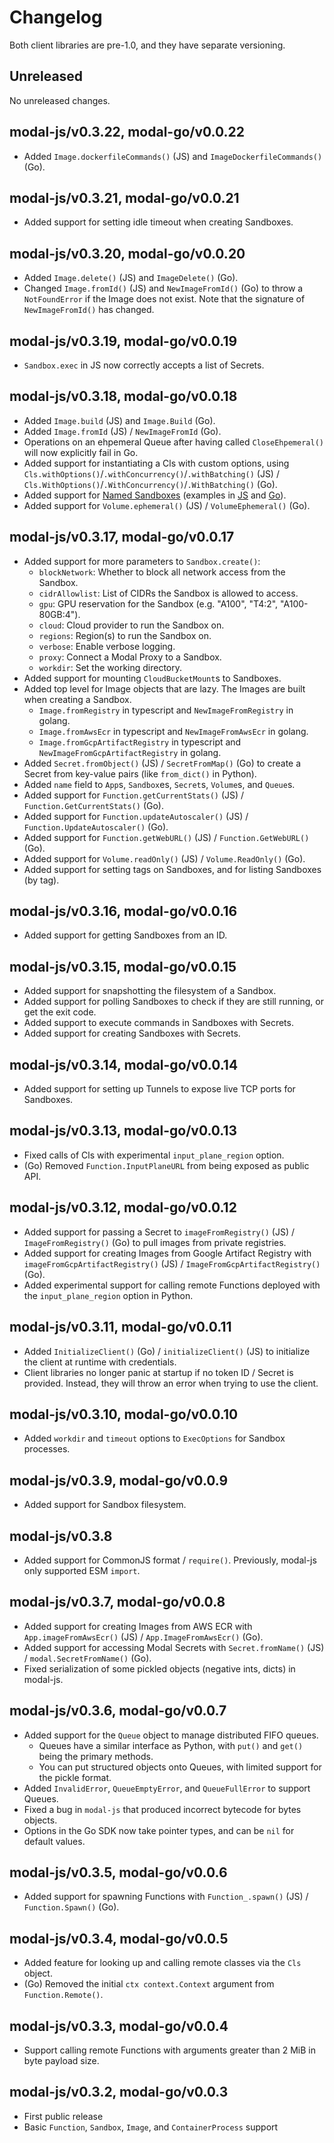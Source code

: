 # Changelog

Both client libraries are pre-1.0, and they have separate versioning.

## Unreleased

No unreleased changes.

## modal-js/v0.3.22, modal-go/v0.0.22

- Added `Image.dockerfileCommands()` (JS) and `ImageDockerfileCommands()` (Go).

## modal-js/v0.3.21, modal-go/v0.0.21

- Added support for setting idle timeout when creating Sandboxes.

## modal-js/v0.3.20, modal-go/v0.0.20

- Added `Image.delete()` (JS) and `ImageDelete()` (Go).
- Changed `Image.fromId()` (JS) and `NewImageFromId()` (Go) to throw a `NotFoundError` if the Image does not exist. Note that the signature of `NewImageFromId()` has changed.

## modal-js/v0.3.19, modal-go/v0.0.19

- `Sandbox.exec` in JS now correctly accepts a list of Secrets.

## modal-js/v0.3.18, modal-go/v0.0.18

- Added `Image.build` (JS) and `Image.Build` (Go).
- Added `Image.fromId` (JS) / `NewImageFromId` (Go).
- Operations on an ehpemeral Queue after having called `CloseEhpemeral()` will now explicitly fail in Go.
- Added support for instantiating a Cls with custom options, using `Cls.withOptions()`/`.withConcurrency()`/`.withBatching()` (JS) / `Cls.WithOptions()`/`.WithConcurrency()`/`.WithBatching()` (Go).
- Added support for [Named Sandboxes](https://modal.com/docs/guide/sandbox#named-sandboxes) (examples in [JS](./modal-js/examples/sandbox-named.ts) and [Go](./modal-go/examples/sandbox-named/main.go)).
- Added support for `Volume.ephemeral()` (JS) / `VolumeEphemeral()` (Go).

## modal-js/v0.3.17, modal-go/v0.0.17

- Added support for more parameters to `Sandbox.create()`:
  - `blockNetwork`: Whether to block all network access from the Sandbox.
  - `cidrAllowlist`: List of CIDRs the Sandbox is allowed to access.
  - `gpu`: GPU reservation for the Sandbox (e.g. "A100", "T4:2", "A100-80GB:4").
  - `cloud`: Cloud provider to run the Sandbox on.
  - `regions`: Region(s) to run the Sandbox on.
  - `verbose`: Enable verbose logging.
  - `proxy`: Connect a Modal Proxy to a Sandbox.
  - `workdir`: Set the working directory.
- Added support for mounting `CloudBucketMount`s to Sandboxes.
- Added top level for Image objects that are lazy. The Images are built when creating a Sandbox.
  - `Image.fromRegistry` in typescript and `NewImageFromRegistry` in golang.
  - `Image.fromAwsEcr` in typescript and `NewImageFromAwsEcr` in golang.
  - `Image.fromGcpArtifactRegistry` in typescript and `NewImageFromGcpArtifactRegistry` in golang.
- Added `Secret.fromObject()` (JS) / `SecretFromMap()` (Go) to create a Secret from key-value pairs (like `from_dict()` in Python).
- Added `name` field to `App`s, `Sandbox`es, `Secret`s, `Volume`s, and `Queue`s.
- Added support for `Function.getCurrentStats()` (JS) / `Function.GetCurrentStats()` (Go).
- Added support for `Function.updateAutoscaler()` (JS) / `Function.UpdateAutoscaler()` (Go).
- Added support for `Function.getWebURL()` (JS) / `Function.GetWebURL()` (Go).
- Added support for `Volume.readOnly()` (JS) / `Volume.ReadOnly()` (Go).
- Added support for setting tags on Sandboxes, and for listing Sandboxes (by tag).

## modal-js/v0.3.16, modal-go/v0.0.16

- Added support for getting Sandboxes from an ID.

## modal-js/v0.3.15, modal-go/v0.0.15

- Added support for snapshotting the filesystem of a Sandbox.
- Added support for polling Sandboxes to check if they are still running, or get the exit code.
- Added support to execute commands in Sandboxes with Secrets.
- Added support for creating Sandboxes with Secrets.

## modal-js/v0.3.14, modal-go/v0.0.14

- Added support for setting up Tunnels to expose live TCP ports for Sandboxes.

## modal-js/v0.3.13, modal-go/v0.0.13

- Fixed calls of Cls with experimental `input_plane_region` option.
- (Go) Removed `Function.InputPlaneURL` from being exposed as public API.

## modal-js/v0.3.12, modal-go/v0.0.12

- Added support for passing a Secret to `imageFromRegistry()` (JS) / `ImageFromRegistry()` (Go) to pull images from private registries.
- Added support for creating Images from Google Artifact Registry with `imageFromGcpArtifactRegistry()` (JS) / `ImageFromGcpArtifactRegistry()` (Go).
- Added experimental support for calling remote Functions deployed with the `input_plane_region` option in Python.

## modal-js/v0.3.11, modal-go/v0.0.11

- Added `InitializeClient()` (Go) / `initializeClient()` (JS) to initialize the client at runtime with credentials.
- Client libraries no longer panic at startup if no token ID / Secret is provided. Instead, they will throw an error when trying to use the client.

## modal-js/v0.3.10, modal-go/v0.0.10

- Added `workdir` and `timeout` options to `ExecOptions` for Sandbox processes.

## modal-js/v0.3.9, modal-go/v0.0.9

- Added support for Sandbox filesystem.

## modal-js/v0.3.8

- Added support for CommonJS format / `require()`. Previously, modal-js only supported ESM `import`.

## modal-js/v0.3.7, modal-go/v0.0.8

- Added support for creating Images from AWS ECR with `App.imageFromAwsEcr()` (JS) / `App.ImageFromAwsEcr()` (Go).
- Added support for accessing Modal Secrets with `Secret.fromName()` (JS) / `modal.SecretFromName()` (Go).
- Fixed serialization of some pickled objects (negative ints, dicts) in modal-js.

## modal-js/v0.3.6, modal-go/v0.0.7

- Added support for the `Queue` object to manage distributed FIFO queues.
  - Queues have a similar interface as Python, with `put()` and `get()` being the primary methods.
  - You can put structured objects onto Queues, with limited support for the pickle format.
- Added `InvalidError`, `QueueEmptyError`, and `QueueFullError` to support Queues.
- Fixed a bug in `modal-js` that produced incorrect bytecode for bytes objects.
- Options in the Go SDK now take pointer types, and can be `nil` for default values.

## modal-js/v0.3.5, modal-go/v0.0.6

- Added support for spawning Functions with `Function_.spawn()` (JS) / `Function.Spawn()` (Go).

## modal-js/v0.3.4, modal-go/v0.0.5

- Added feature for looking up and calling remote classes via the `Cls` object.
- (Go) Removed the initial `ctx context.Context` argument from `Function.Remote()`.

## modal-js/v0.3.3, modal-go/v0.0.4

- Support calling remote Functions with arguments greater than 2 MiB in byte payload size.

## modal-js/v0.3.2, modal-go/v0.0.3

- First public release
- Basic `Function`, `Sandbox`, `Image`, and `ContainerProcess` support
